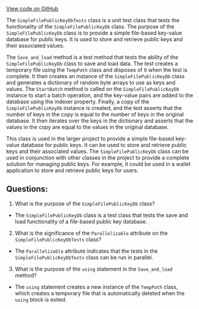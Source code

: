 [View code on GitHub](https://github.com/nethermindeth/nethermind/Nethermind.Db.Test/SimpleFilePublicKeyDbTests.cs)

The `SimpleFilePublicKeyDbTests` class is a unit test class that tests the functionality of the `SimpleFilePublicKeyDb` class. The purpose of the `SimpleFilePublicKeyDb` class is to provide a simple file-based key-value database for public keys. It is used to store and retrieve public keys and their associated values.

The `Save_and_load` method is a test method that tests the ability of the `SimpleFilePublicKeyDb` class to save and load data. The test creates a temporary file using the `TempPath` class and disposes of it when the test is complete. It then creates an instance of the `SimpleFilePublicKeyDb` class and generates a dictionary of random byte arrays to use as keys and values. The `StartBatch` method is called on the `SimpleFilePublicKeyDb` instance to start a batch operation, and the key-value pairs are added to the database using the indexer property. Finally, a copy of the `SimpleFilePublicKeyDb` instance is created, and the test asserts that the number of keys in the copy is equal to the number of keys in the original database. It then iterates over the keys in the dictionary and asserts that the values in the copy are equal to the values in the original database.

This class is used in the larger project to provide a simple file-based key-value database for public keys. It can be used to store and retrieve public keys and their associated values. The `SimpleFilePublicKeyDb` class can be used in conjunction with other classes in the project to provide a complete solution for managing public keys. For example, it could be used in a wallet application to store and retrieve public keys for users.
## Questions: 
 1. What is the purpose of the `SimpleFilePublicKeyDb` class?
- The `SimpleFilePublicKeyDb` class is a test class that tests the save and load functionality of a file-based public key database.

2. What is the significance of the `Parallelizable` attribute on the `SimpleFilePublicKeyDbTests` class?
- The `Parallelizable` attribute indicates that the tests in the `SimpleFilePublicKeyDbTests` class can be run in parallel.

3. What is the purpose of the `using` statement in the `Save_and_load` method?
- The `using` statement creates a new instance of the `TempPath` class, which creates a temporary file that is automatically deleted when the `using` block is exited.